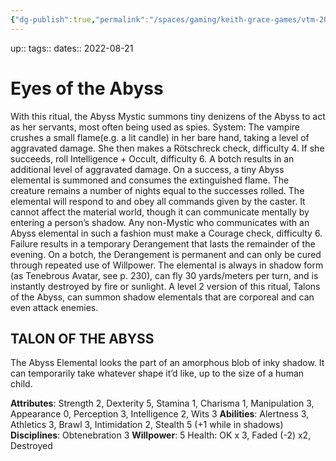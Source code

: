 ```yaml
---
{"dg-publish":true,"permalink":"/spaces/gaming/keith-grace-games/vtm-2022/areas/notes/eyes-of-the-abyss/","dgHomeLink":true,"dgPassFrontmatter":true}
---
```


up:: 
tags:: 
dates:: 2022-08-21

# Eyes of the Abyss




With this ritual, the Abyss Mystic summons tiny
denizens of the Abyss to act as her servants, most often
being used as spies.
System: The vampire crushes a small flame(e.g. a
lit candle) in her bare hand, taking a level of aggravated
damage. She then makes a Rötschreck check, difficulty 4.
If she succeeds, roll Intelligence + Occult, difficulty 6. A
botch results in an additional level of aggravated damage.
On a success, a tiny Abyss elemental is summoned and
consumes the extinguished flame.
The creature remains a number of nights equal to
the successes rolled. The elemental will respond to and
obey all commands given by the caster. It cannot affect
the material world, though it can communicate mentally
by entering a person’s shadow. Any non-Mystic who
communicates with an Abyss elemental in such a fashion
must make a Courage check, difficulty 6. Failure results
in a temporary Derangement that lasts the remainder of
the evening. On a botch, the Derangement is permanent
and can only be cured through repeated use of Willpower.
The elemental is always in shadow form (as Tenebrous
Avatar, see p. 230), can fly 30 yards/meters per turn, and
is instantly destroyed by fire or sunlight. A level 2 version
of this ritual, Talons of the Abyss, can summon shadow
elementals that are corporeal and can even attack enemies.


## TALON OF THE ABYSS
The Abyss Elemental looks the part of an 
amorphous blob of inky shadow. It can temporarily
take whatever shape it’d like, up to the size
of a human child.

**Attributes**: Strength 2, Dexterity 5, Stamina 1, 
Charisma 1, Manipulation 3, Appearance 0,
Perception 3, Intelligence 2, Wits 3
**Abilities**: Alertness 3, Athletics 3, Brawl 3,
Intimidation 2, Stealth 5 (+1 while in shadows)
**Disciplines**: Obtenebration 3
**Willpower**: 5
Health: OK x 3, Faded (-2) x2, Destroyed